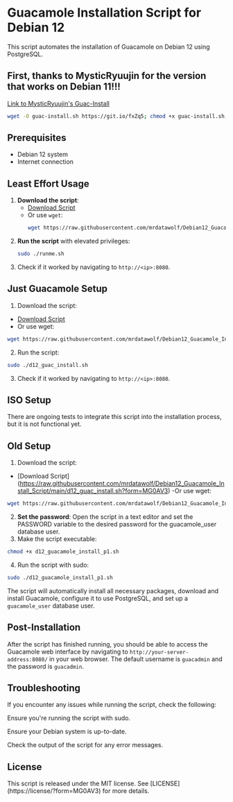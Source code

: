 # Guacamole Installation Script for Debian 12 

This script automates the installation of Guacamole on Debian 12 using PostgreSQL. 

## First, thanks to MysticRyuujin for the version that works on Debian 11!!!
[Link to MysticRyuujin's Guac-Install](https://github.com/MysticRyuujin/guac-install)
```sh
wget -O guac-install.sh https://git.io/fxZq5; chmod +x guac-install.sh; sudo ./guac-install.sh
```

## Prerequisites 
- Debian 12 system
- Internet connection 

## Least Effort Usage 
1. **Download the script**:
   - [Download Script](https://raw.githubusercontent.com/mrdatawolf/Debian12_Guacamole_Install_Script/main/runme.sh)
   - Or use `wget`:
     ```sh
     wget https://raw.githubusercontent.com/mrdatawolf/Debian12_Guacamole_Install_Script/main/runme.sh
     ```
2. **Run the script** with elevated privileges:
   ```sh
   sudo ./runme.sh
   ```
3. Check if it worked by navigating to `http://<ip>:8080`.
   
## Just Guacamole Setup
1. Download the script:
- [Download Script](https://raw.githubusercontent.com/mrdatawolf/Debian12_Guacamole_Install_Script/main/d12_guac_install.sh?form=MG0AV3)
- Or use wget:
 ```sh
wget https://raw.githubusercontent.com/mrdatawolf/Debian12_Guacamole_Install_Script/main/d12_guac_install.sh
```
2. Run the script:
```sh
sudo ./d12_guac_install.sh
```
3. Check if it worked by navigating to `http://<ip>:8080`.

## ISO Setup
There are ongoing tests to integrate this script into the installation process, but it is not functional yet.

## Old Setup
1. Download the script:
- [Download Script] (https://raw.githubusercontent.com/mrdatawolf/Debian12_Guacamole_Install_Script/main/d12_guac_install.sh?form=MG0AV3)
-Or use wget:
```sh
wget https://raw.githubusercontent.com/mrdatawolf/Debian12_Guacamole_Install_Script/main/d12_guac_install.sh
```
2. **Set the password**: Open the script in a text editor and set the PASSWORD variable to the desired password for the guacamole_user database user.
3. Make the script executable:
```sh
chmod +x d12_guacamole_install_p1.sh
```
4. Run the script with sudo:
```sh
sudo ./d12_guacamole_install_p1.sh
```

The script will automatically install all necessary packages, download and install Guacamole, configure it to use PostgreSQL, and set up a `guacamole_user` database user.

## Post-Installation
After the script has finished running, you should be able to access the Guacamole web interface by navigating to `http://your-server-address:8080/` in your web browser. The default username is `guacadmin` and the password is `guacadmin`.

## Troubleshooting
If you encounter any issues while running the script, check the following:

Ensure you're running the script with sudo.

Ensure your Debian system is up-to-date.

Check the output of the script for any error messages.

## License
This script is released under the MIT license. See [LICENSE] (https://license/?form=MG0AV3) for more details.
